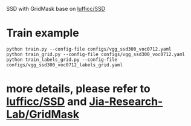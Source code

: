 SSD with GridMask base on [lufficc/SSD](https://github.com/lufficc/SSD)

# Train example
```
python train.py --config-file configs/vgg_ssd300_voc0712.yaml
python train_grid.py --config-file configs/vgg_ssd300_voc0712.yaml
python train_labels_grid.py --config-file configs/vgg_ssd300_voc0712_labels_grid.yaml
```
# more details, please refer to [lufficc/SSD](https://github.com/lufficc/SSD) and [Jia-Research-Lab/GridMask](https://github.com/Jia-Research-Lab/GridMask)